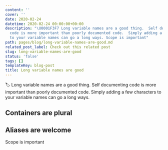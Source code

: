 ```yaml
---
content: ''
cover: ''
date: 2020-02-24
datetime: 2020-02-24 00:00:00+00:00
description: "\U0001F3F7️ Long variable names are a good thing.  Self documenting
  code is more important than poorly documented code.  Simply adding a few characters
  to your variable names can go a long ways. Scope is important"
path: pages/blog/long-variable-names-are-good.md
related_post_label: Check out this related post
slug: long-variable-names-are-good
status: 'false'
tags: []
templateKey: blog-post
title: Long variable names are good
---
```


🏷️ Long variable names are a good thing.  Self documenting code is more important than poorly documented code.  Simply adding a few characters to your variable names can go a long ways.

## Containers are plural

## Aliases are welcome

Scope is important